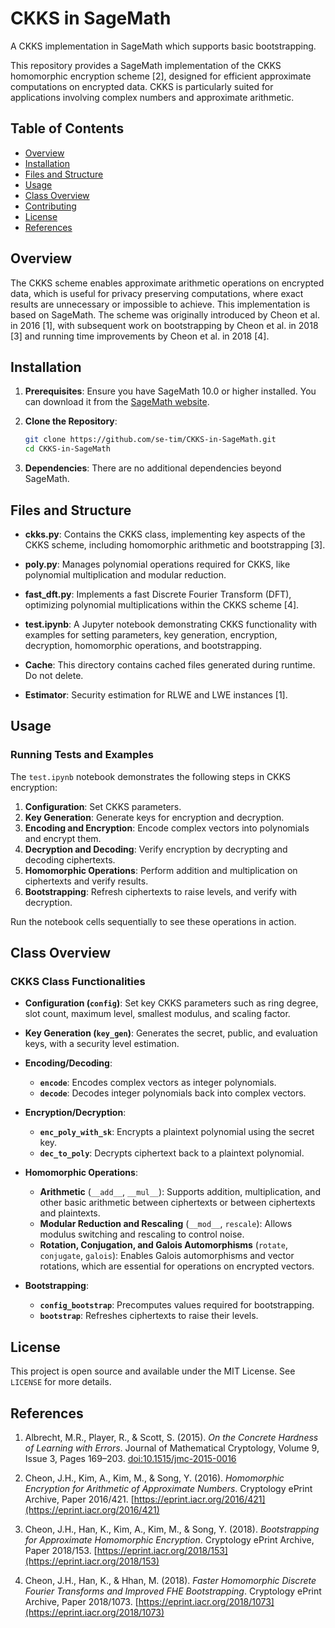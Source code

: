 
# CKKS in SageMath
A CKKS implementation in SageMath which supports basic bootstrapping.

This repository provides a SageMath implementation of the CKKS homomorphic encryption scheme [2], designed for efficient approximate computations on encrypted data. CKKS is particularly suited for applications involving complex numbers and approximate arithmetic.

## Table of Contents
- [Overview](#overview)
- [Installation](#installation)
- [Files and Structure](#files-and-structure)
- [Usage](#usage)
- [Class Overview](#class-overview)
- [Contributing](#contributing)
- [License](#license)
- [References](#references)

## Overview

The CKKS scheme enables approximate arithmetic operations on encrypted data, which is useful for privacy preserving computations, where exact results are unnecessary or impossible to achieve. This implementation is based on SageMath. The scheme was originally introduced by Cheon et al. in 2016 [1], with subsequent work on bootstrapping by Cheon et al. in 2018 [3] and running time improvements by Cheon et al. in 2018 [4].

## Installation

1. **Prerequisites**: Ensure you have SageMath 10.0 or higher installed. You can download it from the [SageMath website](https://www.sagemath.org/download.html).
   
2. **Clone the Repository**:
   ```bash
   git clone https://github.com/se-tim/CKKS-in-SageMath.git
   cd CKKS-in-SageMath
   ```

3. **Dependencies**: There are no additional dependencies beyond SageMath.

## Files and Structure

- **ckks.py**: Contains the CKKS class, implementing key aspects of the CKKS scheme, including homomorphic arithmetic and bootstrapping [3].
  
- **poly.py**: Manages polynomial operations required for CKKS, like polynomial multiplication and modular reduction.

- **fast_dft.py**: Implements a fast Discrete Fourier Transform (DFT), optimizing polynomial multiplications within the CKKS scheme [4].

- **test.ipynb**: A Jupyter notebook demonstrating CKKS functionality with examples for setting parameters, key generation, encryption, decryption, homomorphic operations, and bootstrapping.

- **Cache**: This directory contains cached files generated during runtime. Do not delete.

- **Estimator**: Security estimation for RLWE and LWE instances [1].

## Usage

### Running Tests and Examples

The `test.ipynb` notebook demonstrates the following steps in CKKS encryption:

1. **Configuration**: Set CKKS parameters.
2. **Key Generation**: Generate keys for encryption and decryption.
3. **Encoding and Encryption**: Encode complex vectors into polynomials and encrypt them.
4. **Decryption and Decoding**: Verify encryption by decrypting and decoding ciphertexts.
5. **Homomorphic Operations**: Perform addition and multiplication on ciphertexts and verify results.
6. **Bootstrapping**: Refresh ciphertexts to raise levels, and verify with decryption.

Run the notebook cells sequentially to see these operations in action.

## Class Overview

### CKKS Class Functionalities

- **Configuration (`config`)**: Set key CKKS parameters such as ring degree, slot count, maximum level, smallest modulus, and scaling factor.
  
- **Key Generation (`key_gen`)**: Generates the secret, public, and evaluation keys, with a security level estimation.

- **Encoding/Decoding**: 
  - **`encode`**: Encodes complex vectors as integer polynomials.
  - **`decode`**: Decodes integer polynomials back into complex vectors.

- **Encryption/Decryption**:
  - **`enc_poly_with_sk`**: Encrypts a plaintext polynomial using the secret key.
  - **`dec_to_poly`**: Decrypts ciphertext back to a plaintext polynomial.

- **Homomorphic Operations**:
  - **Arithmetic** (`__add__`, `__mul__`): Supports addition, multiplication, and other basic arithmetic between ciphertexts or between ciphertexts and plaintexts.
  - **Modular Reduction and Rescaling** (`__mod__`, `rescale`): Allows modulus switching and rescaling to control noise.
  - **Rotation, Conjugation, and Galois Automorphisms** (`rotate`, `conjugate`, `galois`): Enables Galois automorphisms and vector rotations, which are essential for operations on encrypted vectors.

- **Bootstrapping**:
  - **`config_bootstrap`**: Precomputes values required for bootstrapping.
  - **`bootstrap`**: Refreshes ciphertexts to raise their levels.

## License

This project is open source and available under the MIT License. See `LICENSE` for more details.

## References

1. Albrecht, M.R., Player, R., & Scott, S. (2015). *On the Concrete Hardness of Learning with Errors*. Journal of Mathematical Cryptology, Volume 9, Issue 3, Pages 169–203. [doi:10.1515/jmc-2015-0016](https://doi.org/10.1515/jmc-2015-0016)

2. Cheon, J.H., Kim, A., Kim, M., & Song, Y. (2016). *Homomorphic Encryption for Arithmetic of Approximate Numbers*. Cryptology ePrint Archive, Paper 2016/421. [https://eprint.iacr.org/2016/421](https://eprint.iacr.org/2016/421)

3. Cheon, J.H., Han, K., Kim, A., Kim, M., & Song, Y. (2018). *Bootstrapping for Approximate Homomorphic Encryption*. Cryptology ePrint Archive, Paper 2018/153. [https://eprint.iacr.org/2018/153](https://eprint.iacr.org/2018/153)

4. Cheon, J.H., Han, K., & Hhan, M. (2018). *Faster Homomorphic Discrete Fourier Transforms and Improved FHE Bootstrapping*. Cryptology ePrint Archive, Paper 2018/1073. [https://eprint.iacr.org/2018/1073](https://eprint.iacr.org/2018/1073)
